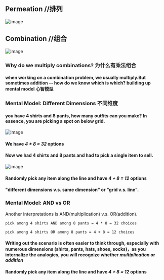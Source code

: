 ## Permeation //排列
![image](https://user-images.githubusercontent.com/31954987/196244660-4d4c8244-f474-4625-ba33-9ae0158c644a.png)

## Combination //组合
![image](https://user-images.githubusercontent.com/31954987/196244816-379cde61-66f3-4d5a-8e69-fef362e10a16.png)

### Why do we multiply combinations? 为什么有乘法组合
#### when working on a combination problem, we usually multiply.But sometimes addition -- how do we know which is which? building up mental model 心智模型

### Mental Model: Different Dimensions 不同维度
#### you have 4 shirts and 8 pants, how many outfits can you make? In essence, you are picking a spot on below grid.
![image](https://user-images.githubusercontent.com/31954987/196743298-22062c1e-5a63-4818-b8e2-0e703f40022f.png)

#### We have _4 * 8 = 32_ options

#### Now we had 4 shirts and 8 pants and had to pick a single item to sell. 
![image](https://user-images.githubusercontent.com/31954987/196750100-eadc94c1-a8b9-44df-a2c9-438914d67aa8.png)

#### Randomly pick any item along the line and have _4 + 8 = 12_ options

#### "different dimensions v.s. same dimension" or "grid v.s. line".

### Mental Model: AND vs OR
Another interpretations is AND(multiplication) v.s. OR(addition).
```
pick among 4 shirts AND among 8 pants = 4 * 8 = 32 choices
```
```
pick among 4 shirts OR among 8 pants = 4 + 8 = 12 choices
```
#### Writing out the scenario is often easier to think through, especially with numerous dimensions (shirts, pants, hats, shoes, socks)，as you internalize the analogies, you will recognize whether _multiplication_ or _addition_

#### Randomly pick any item along the line and have _4 + 8 = 12_ options
